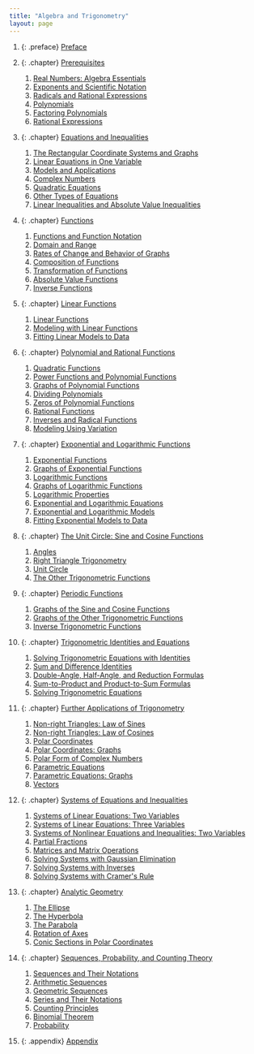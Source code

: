 ```yaml
---
title: "Algebra and Trigonometry"
layout: page
---
```



<div data-type="abstract"></div>

1.  {: .preface} [Preface](contents/m53193.md)
2.  {: .chapter} [Prerequisites](contents/m51240.md)
    1.  [Real Numbers: Algebra Essentials](contents/m51239.md)
    2.  [Exponents and Scientific Notation](contents/m51241.md)
    3.  [Radicals and Rational Expressions](contents/m51242.md)
    4.  [Polynomials](contents/m51246.md)
    5.  [Factoring Polynomials](contents/m51247.md)
    6.  [Rational Expressions](contents/m51248.md)

3.  {: .chapter} [Equations and Inequalities](contents/m51251.md)
    1.  [The Rectangular Coordinate Systems and Graphs](contents/m51252.md)
    2.  [Linear Equations in One Variable](contents/m51253.md)
    3.  [Models and Applications](contents/m51254.md)
    4.  [Complex Numbers](contents/m51255.md)
    5.  [Quadratic Equations](contents/m51256.md)
    6.  [Other Types of Equations](contents/m51258.md)
    7.  [Linear Inequalities and Absolute Value Inequalities](contents/m51259.md)

4.  {: .chapter} [Functions](contents/m51260.md)
    1.  [Functions and Function Notation](contents/m51261.md)
    2.  [Domain and Range](contents/m51262.md)
    3.  [Rates of Change and Behavior of Graphs](contents/m51263.md)
    4.  [Composition of Functions](contents/m51265.md)
    5.  [Transformation of Functions](contents/m51266.md)
    6.  [Absolute Value Functions](contents/m51267.md)
    7.  [Inverse Functions](contents/m51268.md)

5.  {: .chapter} [Linear Functions](contents/m51269.md)
    1.  [Linear Functions](contents/m51270.md)
    2.  [Modeling with Linear Functions](contents/m51271.md)
    3.  [Fitting Linear Models to Data](contents/m51272.md)

6.  {: .chapter} [Polynomial and Rational Functions](contents/m51273.md)
    1.  [Quadratic Functions](contents/m51274.md)
    2.  [Power Functions and Polynomial Functions](contents/m51275.md)
    3.  [Graphs of Polynomial Functions](contents/m51276.md)
    4.  [Dividing Polynomials](contents/m51277.md)
    5.  [Zeros of Polynomial Functions](contents/m51278.md)
    6.  [Rational Functions](contents/m51279.md)
    7.  [Inverses and Radical Functions](contents/m51280.md)
    8.  [Modeling Using Variation](contents/m51281.md)

7.  {: .chapter} [Exponential and Logarithmic Functions](contents/m49356.md)
    1.  [Exponential Functions](contents/m49361.md)
    2.  [Graphs of Exponential Functions](contents/m49362.md)
    3.  [Logarithmic Functions](contents/m49363.md)
    4.  [Graphs of Logarithmic Functions](contents/m49364.md)
    5.  [Logarithmic Properties](contents/m49365.md)
    6.  [Exponential and Logarithmic Equations](contents/m49366.md)
    7.  [Exponential and Logarithmic Models](contents/m49367.md)
    8.  [Fitting Exponential Models to Data](contents/m49368.md)

8.  {: .chapter} [The Unit Circle: Sine and Cosine Functions](contents/m51282.md)
    1.  [Angles](contents/m51283.md)
    2.  [Right Triangle Trigonometry](contents/m51284.md)
    3.  [Unit Circle](contents/m51285.md)
    4.  [The Other Trigonometric Functions](contents/m51286.md)

9.  {: .chapter} [Periodic Functions](contents/m49386.md)
    1.  [Graphs of the Sine and Cosine Functions](contents/m49387.md)
    2.  [Graphs of the Other Trigonometric Functions](contents/m49389.md)
    3.  [Inverse Trigonometric Functions](contents/m49390.md)

10. {: .chapter} [Trigonometric Identities and Equations](contents/m51287.md)
    1.  [Solving Trigonometric Equations with Identities](contents/m51288.md)
    2.  [Sum and Difference Identities](contents/m51289.md)
    3.  [Double-Angle, Half-Angle, and Reduction Formulas](contents/m51290.md)
    4.  [Sum-to-Product and Product-to-Sum Formulas](contents/m51291.md)
    5.  [Solving Trigonometric Equations](contents/m51292.md)

11. {: .chapter} [Further Applications of Trigonometry](contents/m49402.md)
    1.  [Non-right Triangles: Law of Sines](contents/m49404.md)
    2.  [Non-right Triangles: Law of Cosines](contents/m49405.md)
    3.  [Polar Coordinates](contents/m49406.md)
    4.  [Polar Coordinates: Graphs](contents/m49407.md)
    5.  [Polar Form of Complex Numbers](contents/m49408.md)
    6.  [Parametric Equations](contents/m49409.md)
    7.  [Parametric Equations: Graphs](contents/m49411.md)
    8.  [Vectors](contents/m49412.md)

12. {: .chapter} [Systems of Equations and Inequalities](contents/m49418.md)
    1.  [Systems of Linear Equations: Two Variables](contents/m49420.md)
    2.  [Systems of Linear Equations: Three Variables](contents/m49419.md)
    3.  [Systems of Nonlinear Equations and Inequalities: Two Variables](contents/m49431.md)
    4.  [Partial Fractions](contents/m49432.md)
    5.  [Matrices and Matrix Operations](contents/m49433.md)
    6.  [Solving Systems with Gaussian Elimination](contents/m49434.md)
    7.  [Solving Systems with Inverses](contents/m49435.md)
    8.  [Solving Systems with Cramer\'s Rule](contents/m49436.md)

13. {: .chapter} [Analytic Geometry](contents/m49437.md)
    1.  [The Ellipse](contents/m49438.md)
    2.  [The Hyperbola](contents/m49439.md)
    3.  [The Parabola](contents/m49440.md)
    4.  [Rotation of Axes](contents/m49441.md)
    5.  [Conic Sections in Polar Coordinates](contents/m49442.md)

14. {: .chapter} [Sequences, Probability, and Counting Theory](contents/m49443.md)
    1.  [Sequences and Their Notations](contents/m49444.md)
    2.  [Arithmetic Sequences](contents/m49445.md)
    3.  [Geometric Sequences](contents/m49446.md)
    4.  [Series and Their Notations](contents/m49447.md)
    5.  [Counting Principles](contents/m49448.md)
    6.  [Binomial Theorem](contents/m49449.md)
    7.  [Probability](contents/m49450.md)

15. {: .appendix} [Appendix](contents/m53186.md)

